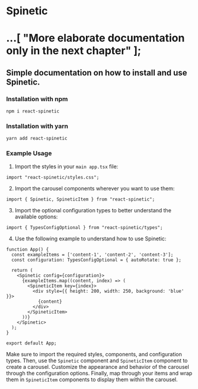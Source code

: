 # Spinetic

# ...[ "More elaborate documentation only in the next chapter" ];


## Simple documentation on how to install and use Spinetic.

### Installation with npm

```shell
npm i react-spinetic
```

### Installation with yarn

```shell
yarn add react-spinetic
```

### Example Usage

1. Import the styles in your `main app.tsx` file:

```tsx
import "react-spinetic/styles.css";
```

2. Import the carousel components wherever you want to use them:

```tsx
import { Spinetic, SpineticItem } from "react-spinetic";
```

3. Import the optional configuration types to better understand the available options:

```tsx
import { TypesConfigOptional } from "react-spinetic/types";
```

4. Use the following example to understand how to use Spinetic:

```tsx
function App() {
  const exampleItems = ['content-1', 'content-2', 'content-3'];
  const configuration: TypesConfigOptional = { autoRotate: true };

  return (
    <Spinetic config={configuration}>
      {exampleItems.map((content, index) => (
        <SpineticItem key={index}>
          <div style={{ height: 200, width: 250, background: 'blue' }}>
            {content}
          </div>
        </SpineticItem>
      ))}
    </Spinetic>
  );
}

export default App;
```

Make sure to import the required styles, components, and configuration types. Then, use the `Spinetic` component and `SpineticItem` component to create a carousel. Customize the appearance and behavior of the carousel through the configuration options. Finally, map through your items and wrap them in `SpineticItem` components to display them within the carousel.